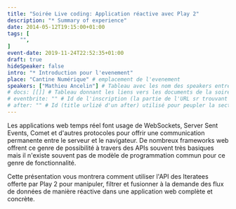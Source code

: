 ```yaml
---
title: "Soirée Live coding: Application réactive avec Play 2"
description: "* Summary of experience"
date: 2014-05-12T19:15:00+01:00
tags: [
    "",
]
event-date: 2019-11-24T22:52:35+01:00
draft: true
hideSpeaker: false
intro: "* Introduction pour l'evenement"
place: "Cantine Numérique" # emplacement de l'evenement
speakers: ["Mathieu Ancelin"] # Tableau avec les nom des speakers entre " et séparé par des , et doit être identique au titre du speaker enregistré !
# docs: [[]] # Tableau donnant les liens vers les documents de la soirée hors affiche - exemple : [["L'inauguration","http://toursjug.cloud.xwiki.com/xwiki/bin/download/Meetings/20080409/InaugurationToursJUG.pdf"], ["Unitils et Selenium","Unitils-Selenium.pdf"]]
# eventbrite: "" # Id de l'inscription (la partie de l'URL sr trouvant après https://www.eventbrite.fr/e/ )
# after: "" # Id (title urlizé d'un after) utilisé pour peupler la section after d'un evvent (exemple : apside-after-01)
---
```


Les applications web temps réel font usage de WebSockets, Server Sent Events, Comet et d'autres protocoles pour offrir une communication permanente entre le serveur et le navigateur. De nombreux frameworks web offrent ce genre de possibilité à travers des APIs souvent très basiques mais il n'existe souvent pas de modèle de programmation commun pour ce genre de fonctionnalité.

Cette présentation vous montrera comment utiliser l'API des Iteratees offerte par Play 2 pour manipuler, filtrer et fusionner à la demande des flux de données de manière réactive dans une application web complète et concrète.

